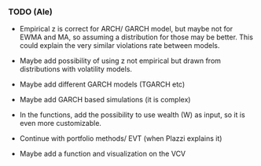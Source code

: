 ### TODO (Ale)

- Empirical z is correct for ARCH/ GARCH model, but maybe not for EWMA and MA, so assuming a distribution for those may be better. This could explain the very similar violations rate between models.

- Maybe add possibility of using z not empirical but drawn from distributions with volatility models.

- Maybe add different GARCH models (TGARCH etc)

- Maybe add GARCH based simulations (it is complex)

- In the functions, add the possibility to use wealth (W) as input, so it is even more customizable.

- Continue with portfolio methods/ EVT (when Plazzi explains it)

- Maybe add a function and visualization on the VCV 